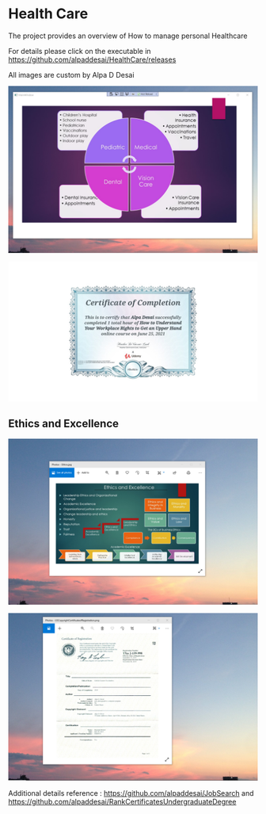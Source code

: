 # Health Care

The project provides an overview of How to manage personal Healthcare

For details please click on the executable in https://github.com/alpaddesai/HealthCare/releases

 All images are custom by Alpa D Desai

![image](Healthcare.png)

![image](HealthCare_certificate.jpg)

## Ethics and Excellence
![image](EthicsandExcellence.png)

![image](USCopyrightCertificate.png)

Additional details reference : https://github.com/alpaddesai/JobSearch and https://github.com/alpaddesai/RankCertificatesUndergraduateDegree

